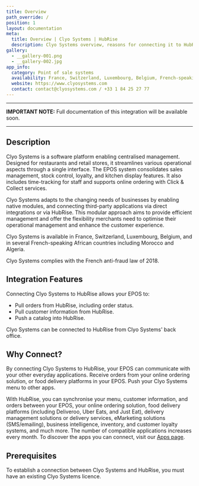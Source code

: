 ```yaml
---
title: Overview
path_override: /
position: 1
layout: documentation
meta:
  title: Overview | Clyo Systems | HubRise
  description: Clyo Systems overview, reasons for connecting it to HubRise and summary of integrated features.
gallery:
  - __gallery-001.png
  - __gallery-002.jpg
app_info:
  category: Point of sale systems
  availability: France, Switzerland, Luxembourg, Belgium, French-speaking Africa
  website: https://www.clyosystems.com
  contact: contact@clyosystems.com / +33 1 84 25 27 77
---
```


---

**IMPORTANT NOTE:** Full documentation of this integration will be available soon.

---

## Description

Clyo Systems is a software platform enabling centralised management. Designed for restaurants and retail stores, it streamlines various operational aspects through a single interface. The EPOS system consolidates sales management, stock control, loyalty, and kitchen display features. It also includes time-tracking for staff and supports online ordering with Click & Collect services.

Clyo Systems adapts to the changing needs of businesses by enabling native modules, and connecting third-party applications via direct integrations or via HubRise. This modular approach aims to provide efficient management and offer the flexibility merchants need to optimise their operational management and enhance the customer experience.

Clyo Systems is available in France, Switzerland, Luxembourg, Belgium, and in several French-speaking African countries including Morocco and Algeria.

Clyo Systems complies with the French anti-fraud law of 2018.

## Integration Features

Connecting Clyo Systems to HubRise allows your EPOS to:

- Pull orders from HubRise, including order status.
- Pull customer information from HubRise.
- Push a catalog into HubRise.

Clyo Systems can be connected to HubRise from Clyo Systems' back office.

## Why Connect?

By connecting Clyo Systems to HubRise, your EPOS can communicate with your other everyday applications. Receive orders from your online ordering solution, or food delivery platforms in your EPOS. Push your Clyo Systems menu to other apps.

With HubRise, you can synchronise your menu, customer information, and orders between your EPOS, your online ordering solution, food delivery platforms (including Deliveroo, Uber Eats, and Just Eat), delivery management solutions or delivery services, eMarketing solutions (SMS/emailing), business intelligence, inventory, and customer loyalty systems, and much more. The number of compatible applications increases every month. To discover the apps you can connect, visit our [Apps page](/apps).

## Prerequisites

To establish a connection between Clyo Systems and HubRise, you must have an existing Clyo Systems licence.

